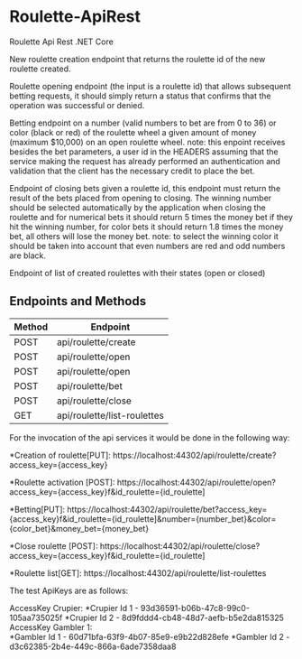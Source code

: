 # Roulette-ApiRest
Roulette Api Rest .NET Core


New roulette creation endpoint that returns the roulette id of the new roulette created.

Roulette opening endpoint (the input is a roulette id) that allows subsequent betting requests, it should simply return a status that confirms that the operation was successful or denied.

Betting endpoint on a number (valid numbers to bet are from 0 to 36) or color (black or red) of the roulette wheel a given amount of money (maximum $10,000) on an open roulette wheel. note: this enpoint receives besides the bet parameters, a user id in the HEADERS assuming that the service making the request has already performed an authentication and validation that the client has the necessary credit to place the bet.

Endpoint of closing bets given a roulette id, this endpoint must return the result of the bets placed from opening to closing. The winning number should be selected automatically by the application when closing the roulette and for numerical bets it should return 5 times the money bet if they hit the winning number, for color bets it should return 1.8 times the money bet, all others will lose the money bet. note: to select the winning color it should be taken into account that even numbers are red and odd numbers are black.

Endpoint of list of created roulettes with their states (open or closed)


## Endpoints and Methods
<p align="center">
 
| Method| Endpoint|
| ------------ | ------------ |
| POST |api/roulette/create |
| POST |api/roulette/open |
| POST |api/roulette/open |
| POST |api/roulette/bet |
| POST |api/roulette/close |
| GET |api/roulette/list-roulettes|

</p>

For the invocation of the api services it would be done in the following way:

  *Creation of roulette[PUT]: https://localhost:44302/api/roulette/create?access_key={access_key}

  *Roulette activation [POST]: https://localhost:44302/api/roulette/open?access_key={access_key}f&id_roulette={id_roulette]

  *Betting[PUT]: https://localhost:44302/api/roulette/bet?access_key={access_key}f&id_roulette={id_roulette]&number={number_bet}&color={color_bet}&money_bet={money_bet}

  *Close roulette [POST]: https://localhost:44302/api/roulette/close?access_key={access_key}f&id_roulette={id_roulette]

  *Roulette list[GET]: https://localhost:44302/api/roulette/list-roulettes

The test ApiKeys are as follows:

AccessKey Crupier: 
  *Crupier Id 1 - 93d36591-b06b-47c8-99c0-105aa735025f
  *Crupier Id 2 - 8d9fddd4-cb48-48d7-aefb-b5e2da815325
AccessKey Gambler 1:  
  *Gambler Id 1 - 60d71bfa-63f9-4b07-85e9-e9b22d828efe
  *Gambler Id 2 - d3c62385-2b4e-449c-866a-6ade7358daa8
